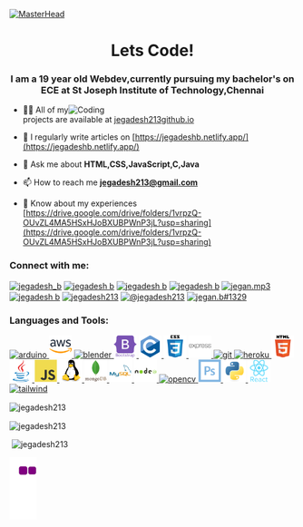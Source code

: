 [![MasterHead](https://blogger.googleusercontent.com/img/b/R29vZ2xl/AVvXsEj2Bb3sljHYj8-tUFcpokVzRcfm0g0npnn6heiHDbPzZjEvyiLgapifPl0ja6dtgJvHwx88NHgiXHYAbEDMDC4Vd66hQ_8_avWcLSbBikbae_X6rNpyPoBvdHw-sMAVjx8v0E1oY8BQ_5SpYGYrOpiAm3oKQydkkfmh-ybopesW6O30YtmtT6O-ezbi7Q/w945-h600-p-k-no-nu/Black%20Technology%20LinkedIn%20Banner%20(1).jpg)](https://jegadesh213.io)
<h1 align="center">Lets Code!</h1>
<h3 align="center">I am a 19 year old Webdev,currently pursuing my bachelor's on ECE at St Joseph Institute of Technology,Chennai</h3>
<img align="right" alt="Coding" width="400" src="https://camo.githubusercontent.com/5ddf73ad3a205111cf8c686f687fc216c2946a75005718c8da5b837ad9de78c9/68747470733a2f2f7468756d62732e6766796361742e636f6d2f4576696c4e657874446576696c666973682d736d616c6c2e676966">

- 👨‍💻 All of my projects are available at [jegadesh213github.io](jegadesh213github.io)

- 📝 I regularly write articles on [https://jegadeshb.netlify.app/](https://jegadeshb.netlify.app/)

- 💬 Ask me about **HTML,CSS,JavaScript,C,Java**

- 📫 How to reach me **jegadesh213@gmail.com**

- 📄 Know about my experiences [https://drive.google.com/drive/folders/1vrpzQ-OUvZL4MA5HSxHJoBXUBPWnP3jL?usp=sharing](https://drive.google.com/drive/folders/1vrpzQ-OUvZL4MA5HSxHJoBXUBPWnP3jL?usp=sharing)

<h3 align="left">Connect with me:</h3>
<p align="left">
<a href="https://codepen.io/jegadesh_b" target="blank"><img align="center" src="https://raw.githubusercontent.com/rahuldkjain/github-profile-readme-generator/master/src/images/icons/Social/codepen.svg" alt="jegadesh_b" height="30" width="40" /></a>
<a href="https://linkedin.com/in/jegadesh b" target="blank"><img align="center" src="https://raw.githubusercontent.com/rahuldkjain/github-profile-readme-generator/master/src/images/icons/Social/linked-in-alt.svg" alt="jegadesh b" height="30" width="40" /></a>
<a href="https://stackoverflow.com/users/jegadesh b" target="blank"><img align="center" src="https://raw.githubusercontent.com/rahuldkjain/github-profile-readme-generator/master/src/images/icons/Social/stack-overflow.svg" alt="jegadesh b" height="30" width="40" /></a>
<a href="https://fb.com/jegadesh b" target="blank"><img align="center" src="https://raw.githubusercontent.com/rahuldkjain/github-profile-readme-generator/master/src/images/icons/Social/facebook.svg" alt="jegadesh b" height="30" width="40" /></a>
<a href="https://instagram.com/jegan.mp3" target="blank"><img align="center" src="https://raw.githubusercontent.com/rahuldkjain/github-profile-readme-generator/master/src/images/icons/Social/instagram.svg" alt="jegan.mp3" height="30" width="40" /></a>
<a href="https://www.youtube.com/c/jegadesh b" target="blank"><img align="center" src="https://raw.githubusercontent.com/rahuldkjain/github-profile-readme-generator/master/src/images/icons/Social/youtube.svg" alt="jegadesh b" height="30" width="40" /></a>
<a href="https://www.leetcode.com/jegadesh213" target="blank"><img align="center" src="https://raw.githubusercontent.com/rahuldkjain/github-profile-readme-generator/master/src/images/icons/Social/leet-code.svg" alt="jegadesh213" height="30" width="40" /></a>
<a href="https://www.hackerearth.com/@jegadesh213" target="blank"><img align="center" src="https://raw.githubusercontent.com/rahuldkjain/github-profile-readme-generator/master/src/images/icons/Social/hackerearth.svg" alt="@jegadesh213" height="30" width="40" /></a>
<a href="https://discord.gg/jegan.b#1329" target="blank"><img align="center" src="https://raw.githubusercontent.com/rahuldkjain/github-profile-readme-generator/master/src/images/icons/Social/discord.svg" alt="jegan.b#1329" height="30" width="40" /></a>
</p>

<h3 align="left">Languages and Tools:</h3>
<p align="left"> <a href="https://www.arduino.cc/" target="_blank" rel="noreferrer"> <img src="https://cdn.worldvectorlogo.com/logos/arduino-1.svg" alt="arduino" width="40" height="40"/> </a> <a href="https://aws.amazon.com" target="_blank" rel="noreferrer"> <img src="https://raw.githubusercontent.com/devicons/devicon/master/icons/amazonwebservices/amazonwebservices-original-wordmark.svg" alt="aws" width="40" height="40"/> </a> <a href="https://www.blender.org/" target="_blank" rel="noreferrer"> <img src="https://download.blender.org/branding/community/blender_community_badge_white.svg" alt="blender" width="40" height="40"/> </a> <a href="https://getbootstrap.com" target="_blank" rel="noreferrer"> <img src="https://raw.githubusercontent.com/devicons/devicon/master/icons/bootstrap/bootstrap-plain-wordmark.svg" alt="bootstrap" width="40" height="40"/> </a> <a href="https://www.cprogramming.com/" target="_blank" rel="noreferrer"> <img src="https://raw.githubusercontent.com/devicons/devicon/master/icons/c/c-original.svg" alt="c" width="40" height="40"/> </a> <a href="https://www.w3schools.com/css/" target="_blank" rel="noreferrer"> <img src="https://raw.githubusercontent.com/devicons/devicon/master/icons/css3/css3-original-wordmark.svg" alt="css3" width="40" height="40"/> </a> <a href="https://expressjs.com" target="_blank" rel="noreferrer"> <img src="https://raw.githubusercontent.com/devicons/devicon/master/icons/express/express-original-wordmark.svg" alt="express" width="40" height="40"/> </a> <a href="https://git-scm.com/" target="_blank" rel="noreferrer"> <img src="https://www.vectorlogo.zone/logos/git-scm/git-scm-icon.svg" alt="git" width="40" height="40"/> </a> <a href="https://heroku.com" target="_blank" rel="noreferrer"> <img src="https://www.vectorlogo.zone/logos/heroku/heroku-icon.svg" alt="heroku" width="40" height="40"/> </a> <a href="https://www.w3.org/html/" target="_blank" rel="noreferrer"> <img src="https://raw.githubusercontent.com/devicons/devicon/master/icons/html5/html5-original-wordmark.svg" alt="html5" width="40" height="40"/> </a> <a href="https://www.java.com" target="_blank" rel="noreferrer"> <img src="https://raw.githubusercontent.com/devicons/devicon/master/icons/java/java-original.svg" alt="java" width="40" height="40"/> </a> <a href="https://developer.mozilla.org/en-US/docs/Web/JavaScript" target="_blank" rel="noreferrer"> <img src="https://raw.githubusercontent.com/devicons/devicon/master/icons/javascript/javascript-original.svg" alt="javascript" width="40" height="40"/> </a> <a href="https://www.linux.org/" target="_blank" rel="noreferrer"> <img src="https://raw.githubusercontent.com/devicons/devicon/master/icons/linux/linux-original.svg" alt="linux" width="40" height="40"/> </a> <a href="https://www.mongodb.com/" target="_blank" rel="noreferrer"> <img src="https://raw.githubusercontent.com/devicons/devicon/master/icons/mongodb/mongodb-original-wordmark.svg" alt="mongodb" width="40" height="40"/> </a> <a href="https://www.mysql.com/" target="_blank" rel="noreferrer"> <img src="https://raw.githubusercontent.com/devicons/devicon/master/icons/mysql/mysql-original-wordmark.svg" alt="mysql" width="40" height="40"/> </a> <a href="https://nodejs.org" target="_blank" rel="noreferrer"> <img src="https://raw.githubusercontent.com/devicons/devicon/master/icons/nodejs/nodejs-original-wordmark.svg" alt="nodejs" width="40" height="40"/> </a> <a href="https://opencv.org/" target="_blank" rel="noreferrer"> <img src="https://www.vectorlogo.zone/logos/opencv/opencv-icon.svg" alt="opencv" width="40" height="40"/> </a> <a href="https://www.photoshop.com/en" target="_blank" rel="noreferrer"> <img src="https://raw.githubusercontent.com/devicons/devicon/master/icons/photoshop/photoshop-line.svg" alt="photoshop" width="40" height="40"/> </a> <a href="https://www.python.org" target="_blank" rel="noreferrer"> <img src="https://raw.githubusercontent.com/devicons/devicon/master/icons/python/python-original.svg" alt="python" width="40" height="40"/> </a> <a href="https://reactjs.org/" target="_blank" rel="noreferrer"> <img src="https://raw.githubusercontent.com/devicons/devicon/master/icons/react/react-original-wordmark.svg" alt="react" width="40" height="40"/> </a> <a href="https://tailwindcss.com/" target="_blank" rel="noreferrer"> <img src="https://www.vectorlogo.zone/logos/tailwindcss/tailwindcss-icon.svg" alt="tailwind" width="40" height="40"/> </a> </p>

<p><img align="center" src="https://github-readme-stats.vercel.app/api/top-langs?username=jegadesh213&show_icons=true&locale=en&layout=compact" alt="jegadesh213" /></p>

<p><img align="center" src="https://github-readme-streak-stats.herokuapp.com/?user=jegadesh213&" alt="jegadesh213" /></p>

<p>&nbsp;<img align="center" src="https://github-readme-stats.vercel.app/api?username=jegadesh213&show_icons=true&locale=en" alt="jegadesh213" /></p>

![snake gif](https://github.com/jegadesh213/jegadesh213/blob/output/github-contribution-grid-snake.gif)
